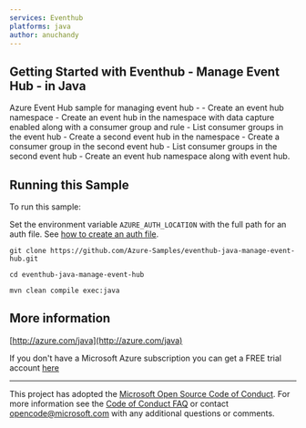 ```yaml
---
services: Eventhub
platforms: java
author: anuchandy
---
```


## Getting Started with Eventhub - Manage Event Hub - in Java ##


  Azure Event Hub sample for managing event hub -
    - Create an event hub namespace
    - Create an event hub in the namespace with data capture enabled along with a consumer group and rule
    - List consumer groups in the event hub
    - Create a second event hub in the namespace
    - Create a consumer group in the second event hub
    - List consumer groups in the second event hub
    - Create an event hub namespace along with event hub.
 

## Running this Sample ##

To run this sample:

Set the environment variable `AZURE_AUTH_LOCATION` with the full path for an auth file. See [how to create an auth file](https://github.com/Azure/azure-libraries-for-java/blob/master/AUTH.md).

    git clone https://github.com/Azure-Samples/eventhub-java-manage-event-hub.git

    cd eventhub-java-manage-event-hub

    mvn clean compile exec:java

## More information ##

[http://azure.com/java](http://azure.com/java)

If you don't have a Microsoft Azure subscription you can get a FREE trial account [here](http://go.microsoft.com/fwlink/?LinkId=330212)

---

This project has adopted the [Microsoft Open Source Code of Conduct](https://opensource.microsoft.com/codeofconduct/). For more information see the [Code of Conduct FAQ](https://opensource.microsoft.com/codeofconduct/faq/) or contact [opencode@microsoft.com](mailto:opencode@microsoft.com) with any additional questions or comments.